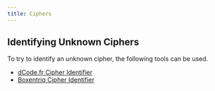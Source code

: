 ```yaml
---
title: Ciphers
---
```


## Identifying Unknown Ciphers
To try to identify an unknown cipher, the following tools can be used.

- [dCode.fr Cipher Identifier](https://www.dcode.fr/cipher-identifier)
- [Boxentriq Cipher Identifier](https://www.boxentriq.com/code-breaking/cipher-identifier)
